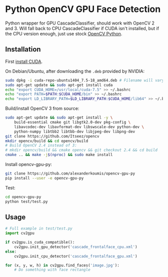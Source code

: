 # Python OpenCV GPU Face Detection

Python wrapper for GPU CascadeClassifier, should work with OpenCV 2 and 3. Will fall back to CPU CascadeClassifier if CUDA isn't installed, but if the CPU version enough, just use stock [OpenCV Python](http://opencv-python-tutroals.readthedocs.org/en/latest/py_tutorials/py_objdetect/py_face_detection/py_face_detection.html). 

## Installation

First [install CUDA](https://developer.nvidia.com/cuda-downloads).

On Debian/Ubuntu, after downloading the `.deb` provided by NVIDIA:

```bash
sudo dpkg -i cuda-repo-ubuntu1404_7.5-18_amd64.deb # Filename will vary
sudo apt-get update && sudo apt-get install cuda
echo "export CUDA_HOME=/usr/local/cuda-7.5" >> ~/.bashrc
echo "export PATH=$PATH:$CUDA_HOME/bin" >> ~/.bashrc
echo "export LD_LIBRARY_PATH=$LD_LIBRARY_PATH:$CUDA_HOME/lib64" >> ~/.bashrc
```

Build/install OpenCV 3 from source:

```bash
sudo apt-get update && sudo apt-get install -y \
    build-essential cmake git libgtk2.0-dev pkg-config \
    libavcodec-dev libavformat-dev libswscale-dev python-dev \
    python-numpy libtbb2 libtbb-dev libjpeg-dev libpng-dev
git clone https://github.com/Itseez/opencv
mkdir opencv/build && cd opencv/build
# Build OpenCV 2.4 instead of 3:
# mkdir opencv/build && cmake opencv && git checkout 2.4 && cd build
cmake .. && make -j$(nproc) && sudo make install
```

Install opencv-gpu-py:

```bash
git clone https://github.com/alexanderkoumis/opencv-gpu-py
pip install --user -e opencv-gpu-py
```

Test:

```bash
cd opencv-gpu-py
python test/test.py
```

## Usage

```python
# Full example in test/test.py
import cv2gpu

if cv2gpu.is_cuda_compatible():
    cv2gpu.init_gpu_detector('cascade_frontalface_cpu.xml')
else:
    cv2gpu.init_cpu_detector('cascade_frontalface_gpu.xml')

for (x, y, w, h) in cv2gpu.find_faces('image.jpg'):
    # Do something with face rectangle
```
